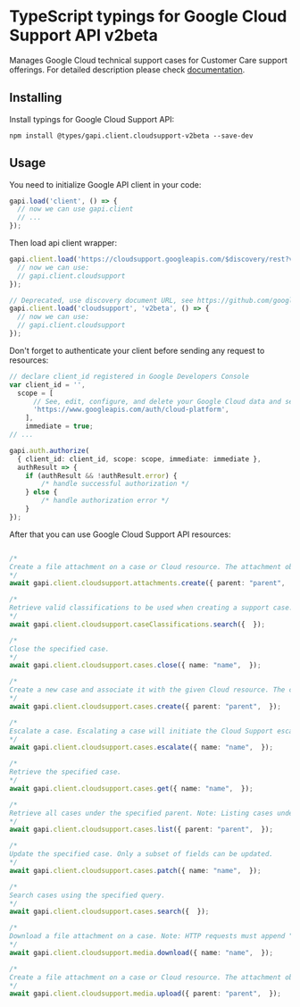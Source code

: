 # TypeScript typings for Google Cloud Support API v2beta

Manages Google Cloud technical support cases for Customer Care support offerings. 
For detailed description please check [documentation](https://cloud.google.com/support/docs/apis).

## Installing

Install typings for Google Cloud Support API:

```
npm install @types/gapi.client.cloudsupport-v2beta --save-dev
```

## Usage

You need to initialize Google API client in your code:

```typescript
gapi.load('client', () => {
  // now we can use gapi.client
  // ...
});
```

Then load api client wrapper:

```typescript
gapi.client.load('https://cloudsupport.googleapis.com/$discovery/rest?version=v2beta', () => {
  // now we can use:
  // gapi.client.cloudsupport
});
```

```typescript
// Deprecated, use discovery document URL, see https://github.com/google/google-api-javascript-client/blob/master/docs/reference.md#----gapiclientloadname----version----callback--
gapi.client.load('cloudsupport', 'v2beta', () => {
  // now we can use:
  // gapi.client.cloudsupport
});
```

Don't forget to authenticate your client before sending any request to resources:

```typescript
// declare client_id registered in Google Developers Console
var client_id = '',
  scope = [
      // See, edit, configure, and delete your Google Cloud data and see the email address for your Google Account.
      'https://www.googleapis.com/auth/cloud-platform',
    ],
    immediate = true;
// ...

gapi.auth.authorize(
  { client_id: client_id, scope: scope, immediate: immediate },
  authResult => {
    if (authResult && !authResult.error) {
        /* handle successful authorization */
    } else {
        /* handle authorization error */
    }
});
```

After that you can use Google Cloud Support API resources: <!-- TODO: make this work for multiple namespaces -->

```typescript

/*
Create a file attachment on a case or Cloud resource. The attachment object must have the following fields set: filename.
*/
await gapi.client.cloudsupport.attachments.create({ parent: "parent",  });

/*
Retrieve valid classifications to be used when creating a support case. The classications are hierarchical, with each classification containing all levels of the hierarchy, separated by " > ". For example "Technical Issue > Compute > Compute Engine".
*/
await gapi.client.cloudsupport.caseClassifications.search({  });

/*
Close the specified case.
*/
await gapi.client.cloudsupport.cases.close({ name: "name",  });

/*
Create a new case and associate it with the given Cloud resource. The case object must have the following fields set: display_name, description, classification, and severity.
*/
await gapi.client.cloudsupport.cases.create({ parent: "parent",  });

/*
Escalate a case. Escalating a case will initiate the Cloud Support escalation management process. This operation is only available to certain Customer Care tiers. Go to https://cloud.google.com/support and look for 'Technical support escalations' in the feature list to find out which tiers are able to perform escalations.
*/
await gapi.client.cloudsupport.cases.escalate({ name: "name",  });

/*
Retrieve the specified case.
*/
await gapi.client.cloudsupport.cases.get({ name: "name",  });

/*
Retrieve all cases under the specified parent. Note: Listing cases under an Organization returns only the cases directly parented by that organization. To retrieve all cases under an organization, including cases parented by projects under that organization, use `cases.search`.
*/
await gapi.client.cloudsupport.cases.list({ parent: "parent",  });

/*
Update the specified case. Only a subset of fields can be updated.
*/
await gapi.client.cloudsupport.cases.patch({ name: "name",  });

/*
Search cases using the specified query.
*/
await gapi.client.cloudsupport.cases.search({  });

/*
Download a file attachment on a case. Note: HTTP requests must append "?alt=media" to the URL.
*/
await gapi.client.cloudsupport.media.download({ name: "name",  });

/*
Create a file attachment on a case or Cloud resource. The attachment object must have the following fields set: filename.
*/
await gapi.client.cloudsupport.media.upload({ parent: "parent",  });
```
